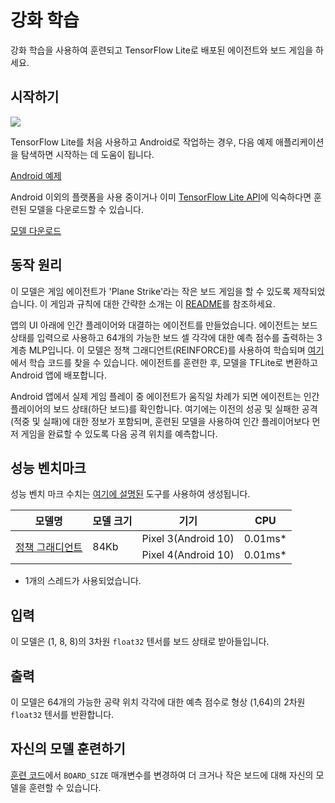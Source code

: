 # 강화 학습

강화 학습을 사용하여 훈련되고 TensorFlow Lite로 배포된 에이전트와 보드 게임을 하세요.

## 시작하기


<img src="images/screenshot.gif" class="attempt-right" style="max-width: 300px">

TensorFlow Lite를 처음 사용하고 Android로 작업하는 경우, 다음 예제 애플리케이션을 탐색하면 시작하는 데 도움이 됩니다.

<a class="button button-primary" href="https://github.com/tensorflow/examples/tree/master/lite/examples/reinforcement_learning/android">Android 예제</a>

Android 이외의 플랫폼을 사용 중이거나 이미 [TensorFlow Lite API](https://www.tensorflow.org/api_docs/python/tf/lite)에 익숙하다면 훈련된 모델을 다운로드할 수 있습니다.

<a class="button button-primary" href="https://github.com/tensorflow/examples/blob/master/lite/examples/reinforcement_learning/android/app/src/main/assets/planestrike_tf.tflite">모델 다운로드</a>

## 동작 원리

이 모델은 게임 에이전트가 'Plane Strike'라는 작은 보드 게임을 할 수 있도록 제작되었습니다. 이 게임과 규칙에 대한 간략한 소개는 이 [README](https://github.com/tensorflow/examples/tree/master/lite/examples/reinforcement_learning/android)를 참조하세요.

앱의 UI 아래에 인간 플레이어와 대결하는 에이전트를 만들었습니다. 에이전트는 보드 상태를 입력으로 사용하고 64개의 가능한 보드 셀 각각에 대한 예측 점수를 출력하는 3계층 MLP입니다. 이 모델은 정책 그래디언트(REINFORCE)를 사용하여 학습되며 [여기](https://github.com/tensorflow/examples/blob/master/lite/examples/reinforcement_learning/ml)에서 학습 코드를 찾을 수 있습니다. 에이전트를 훈련한 후, 모델을 TFLite로 변환하고 Android 앱에 배포합니다.

Android 앱에서 실제 게임 플레이 중 에이전트가 움직일 차례가 되면 에이전트는 인간 플레이어의 보드 상태(하단 보드)를 확인합니다. 여기에는 이전의 성공 및 실패한 공격(적중 및 실패)에 대한 정보가 포함되며, 훈련된 모델을 사용하여 인간 플레이어보다 먼저 게임을 완료할 수 있도록 다음 공격 위치를 예측합니다.

## 성능 벤치마크

성능 벤치 마크 수치는 [여기에 설명된](https://www.tensorflow.org/lite/performance/benchmarks) 도구를 사용하여 생성됩니다.

<table>
  <thead>
    <tr>
      <th>모델명</th>
      <th>모델 크기</th>
      <th>기기</th>
      <th>CPU</th>
    </tr>
  </thead>
  <tr>
    <td rowspan="2"><a href="https://github.com/tensorflow/examples/blob/master/lite/examples/reinforcement_learning/android/app/src/main/assets/planestrike.tflite">정책 그래디언트</a></td>
    <td rowspan="2">       84Kb</td>
    <td>Pixel 3(Android 10)</td>
    <td>0.01ms*</td>
  </tr>
   <tr>
     <td>Pixel 4(Android 10)</td>
    <td>0.01ms*</td>
  </tr>
</table>

* 1개의 스레드가 사용되었습니다.

## 입력

이 모델은 (1, 8, 8)의 3차원 `float32` 텐서를 보드 상태로 받아들입니다.

## 출력

이 모델은 64개의 가능한 공략 위치 각각에 대한 예측 점수로 형상 (1,64)의 2차원 `float32` 텐서를 반환합니다.

## 자신의 모델 훈련하기

[훈련 코드](https://github.com/tensorflow/examples/blob/master/lite/examples/reinforcement_learning/ml)에서 `BOARD_SIZE` 매개변수를 변경하여 더 크거나 작은 보드에 대해 자신의 모델을 훈련할 수 있습니다.
